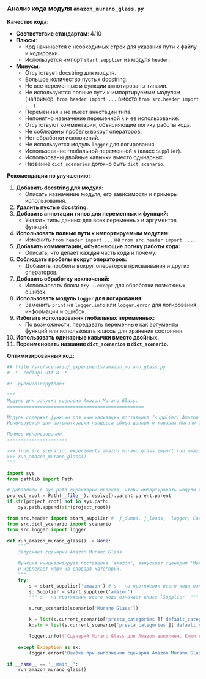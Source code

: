 ### **Анализ кода модуля `amazon_murano_glass.py`**

**Качество кода:**

- **Соответствие стандартам**: 4/10
- **Плюсы**:
    - Код начинается с необходимых строк для указания пути к файлу и кодировки.
    - Используется импорт `start_supplier` из модуля `header`.
- **Минусы**:
    - Отсутствует docstring для модуля.
    - Большое количество пустых docstring.
    - Не все переменные и функции аннотированы типами.
    - Не используются полные пути к импортируемым модулям (например, `from header import ...` вместо `from src.header import ...`).
    - Переменная `s` не имеет аннотации типа.
    - Непонятно назначение переменной `k` и ее использование.
    - Отсутствуют комментарии, объясняющие логику работы кода.
    - Не соблюдены пробелы вокруг операторов.
    - Нет обработки исключений.
    - Не используется модуль `logger` для логирования.
    - Использование глобальной переменной `s` (класс `Supplier`).
    - Использованы двойные кавычки вместо одинарных.
    - Название `dict_scenarios` должно быть `dict_scenario`.

**Рекомендации по улучшению:**

1.  **Добавить docstring для модуля:**
    - Описать назначение модуля, его зависимости и примеры использования.
2.  **Удалить пустые docstring.**
3.  **Добавить аннотации типов для переменных и функций:**
    - Указать типы данных для всех переменных и аргументов функций.
4.  **Использовать полные пути к импортируемым модулям:**
    - Изменить `from header import ...` на `from src.header import ...`.
5.  **Добавить комментарии, объясняющие логику работы кода:**
    - Описать, что делает каждая часть кода и почему.
6.  **Соблюдать пробелы вокруг операторов:**
    - Добавить пробелы вокруг операторов присваивания и других операторов.
7.  **Добавить обработку исключений:**
    - Использовать блоки `try...except` для обработки возможных ошибок.
8.  **Использовать модуль `logger` для логирования:**
    - Заменить `print` на `logger.info` или `logger.error` для логирования информации и ошибок.
9.  **Избегать использования глобальных переменных:**
    - По возможности, передавать переменные как аргументы функций или использовать классы для хранения состояния.
10. **Использовать одинарные кавычки вместо двойных.**
11. **Переименовать название `dict_scenarios` в `dict_scenario`.**

**Оптимизированный код:**

```python
## \file /src/scenario/_experiments/amazon_murano_glass.py
# -*- coding: utf-8 -*-

#! .pyenv/bin/python3

"""
Модуль для запуска сценария Amazon Murano Glass.
==================================================

Модуль содержит функции для инициализации поставщика (supplier) Amazon и запуска сценария Murano Glass.
Используется для автоматизации процесса сбора данных о товарах Murano Glass с сайта Amazon.

Пример использования
----------------------

>>> from src.scenario._experiments.amazon_murano_glass import run_amazon_murano_glass
>>> run_amazon_murano_glass()
"""

import sys
from pathlib import Path

# Добавляем в sys.path директорию проекта, чтобы импортировать модули из src
project_root = Path(__file__).resolve().parent.parent.parent
if str(project_root) not in sys.path:
    sys.path.append(str(project_root))

from src.header import start_supplier #  j_dumps, j_loads,  logger, Category, Product, Supplier, gs
from src.dict_scenario import scenario
from src.logger import logger

def run_amazon_murano_glass() -> None:
    """
    Запускает сценарий Amazon Murano Glass.

    Функция инициализирует поставщика 'amazon', запускает сценарий 'Murano Glass'
    и извлекает ключ из словаря категорий.
    """
    try:
        s = start_supplier('amazon') # s - на протяжении всего кода означает класс `Supplier`
        s: Supplier = start_supplier('amazon')
        """ s - на протяжении всего кода означает класс `Supplier` """

        s.run_scenario(scenario['Murano Glass'])

        k = list(s.current_scenario['presta_categories']['default_category'].keys())[0]
        k:str = list(s.current_scenario['presta_categories']['default_category'].keys())[0]

        logger.info(f'Сценарий Murano Glass для Amazon выполнен. Ключ категории: {k}')

    except Exception as ex:
        logger.error('Ошибка при выполнении сценария Amazon Murano Glass', ex, exc_info=True)

if __name__ == '__main__':
    run_amazon_murano_glass()